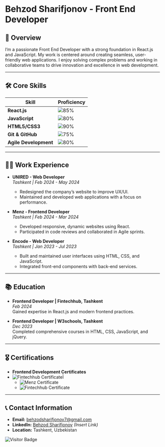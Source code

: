# Behzod Sharifjonov - Front End Developer

## 📝 Overview

I’m a passionate Front End Developer with a strong foundation in React.js and JavaScript. My work is centered around creating seamless, user-friendly web applications. I enjoy solving complex problems and working in collaborative teams to drive innovation and excellence in web development.

---

## 🛠️ Core Skills

| **Skill**                 | **Proficiency**   |
|---------------------------|-------------------|
| **React.js**              | ![85%](https://progress-bar.dev/85) |
| **JavaScript**            | ![80%](https://progress-bar.dev/80) |
| **HTML5/CSS3**            | ![90%](https://progress-bar.dev/90) |
| **Git & GitHub**          | ![75%](https://progress-bar.dev/75) |
| **Agile Development**     | ![80%](https://progress-bar.dev/80) |

---

## 🧑‍💻 Work Experience

- **UNIRED - Web Developer**  
  _Tashkent | Feb 2024 - May 2024_  
  - Redesigned the company’s website to improve UX/UI.
  - Maintained and developed web applications with a focus on performance.

- **Menz - Frontend Developer**  
  _Tashkent | Feb 2024 - Mar 2024_  
  - Developed responsive, dynamic websites using React.
  - Participated in code reviews and collaborated in Agile sprints.

- **Encode - Web Developer**  
  _Tashkent | Jan 2023 - Jul 2023_  
  - Built and maintained user interfaces using HTML, CSS, and JavaScript.
  - Integrated front-end components with back-end services.

---

## 📚 Education

- **Frontend Developer | Fintechhub, Tashkent**  
  _Feb 2024_  
  Gained expertise in React.js and modern frontend practices.

- **Frontend Developer | W3schools, Tashkent**  
  _Dec 2023_  
  Completed comprehensive courses in HTML, CSS, JavaScript, and jQuery.

---

## 🎖️ Certifications

- **Frontend Development Certificates**
- ![Fintechhub Certificate](https://img.shields.io/badge/Fintechhub%20Certificate-%2361DAFB.svg?style=for-the-badge&logo=React&logoColor=white)Ï
  - ![Menz Certificate](https://img.shields.io/badge/Menz%20Certificate-%23E34F26.svg?style=for-the-badge)
  - ![Fintechhub Certificate](https://img.shields.io/badge/Fintechhub%20Certificate-%2361DAFB.svg?style=for-the-badge)

---

## 📞 Contact Information

- **Email:** [behzodsharifjonov7@gmail.com](mailto:behzodsharifjonov7@gmail.com)
- **LinkedIn:** [Behzod Sharifjonov](#) _(Insert Link)_
- **Location:** Tashkent, Uzbekistan

![Visitor Badge](https://visitor-badge.glitch.me/badge?page_id=yourusername.yourrepositoryname)
